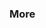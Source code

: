 <div id="title">

### More
</div>

<div id="body">

<include src="moreStyles/container-inParent-asPanel.md" boilerplate />
<include src="usingStyles/container-inParent-asPanel.md" boilerplate />

</div>